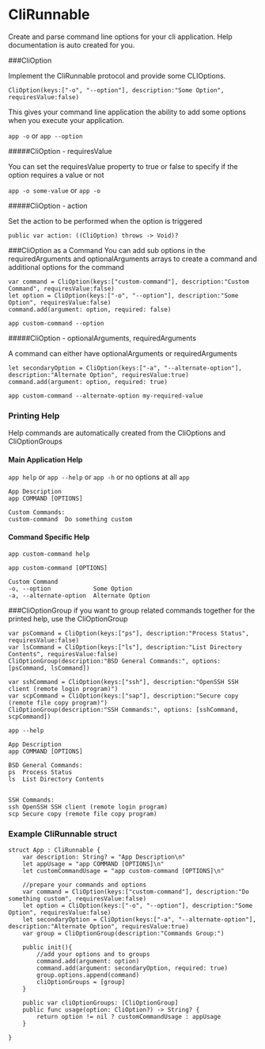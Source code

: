 # CliRunnable
Create and parse command line options for your cli application. Help documentation is auto created for you.

###CliOption

Implement the CliRunnable protocol and provide some CLIOptions.

```
CliOption(keys:["-o", "--option"], description:"Some Option", requiresValue:false)
```

This gives your command line application the ability to add some options when you execute your application.

`app -o` or `app --option`

#####CliOption - requiresValue

You can set the requiresValue property to true or false to specify if the option requires a value or not

`app -o some-value` or `app -o`


#####CliOption - action

Set the action to be performed when the option is triggered 
```
public var action: ((CliOption) throws -> Void)?
```


###CliOption as a Command
You can add sub options in the requiredArguments and optionalArguments arrays to create a command and additional options for the command

```
var command = CliOption(keys:["custom-command"], description:"Custom Command", requiresValue:false)
let option = CliOption(keys:["-o", "--option"], description:"Some Option", requiresValue:false)
command.add(argument: option, required: false)
```

`app custom-command --option`


#####CliOption - optionalArguments, requiredArguments

A command can either have optionalArguments or requiredArguments

```
let secondaryOption = CliOption(keys:["-a", "--alternate-option"], description:"Alternate Option", requiresValue:true)
command.add(argument: option, required: true)
```

`app custom-command --alternate-option my-required-value`


### Printing Help
Help commands are automatically created from the CliOptions and CliOptionGroups

#### Main Application Help
`app help` or `app --help` or `app -h` or no options at all `app`
```
App Description
app COMMAND [OPTIONS]

Custom Commands:
custom-command	Do something custom
```

#### Command Specific Help
`app custom-command help`
```
app custom-command [OPTIONS]

Custom Command
-o, --option          	Some Option
-a, --alternate-option	Alternate Option
```

###CliOptionGroup
if you want to group related commands together for the printed help, use the CliOptionGroup

```
var psCommand = CliOption(keys:["ps"], description:"Process Status", requiresValue:false)
var lsCommand = CliOption(keys:["ls"], description:"List Directory Contents", requiresValue:false)
CliOptionGroup(description:"BSD General Commands:", options: [psCommand, lsCommand])

var sshCommand = CliOption(keys:["ssh"], description:"OpenSSH SSH client (remote login program)")
var scpCommand = CliOption(keys:["sap"], description:"Secure copy (remote file copy program)")
CliOptionGroup(description:"SSH Commands:", options: [sshCommand, scpCommand])
```

`app --help`

```
App Description
app COMMAND [OPTIONS]

BSD General Commands:
ps	Process Status
ls	List Directory Contents


SSH Commands:
ssh	OpenSSH SSH client (remote login program)
scp	Secure copy (remote file copy program)
```



### Example CliRunnable struct
```
struct App : CliRunnable {
    var description: String? = "App Description\n"
    let appUsage = "app COMMAND [OPTIONS]\n"
    let customCommandUsage = "app custom-command [OPTIONS]\n"
        
    //prepare your commands and options
    var command = CliOption(keys:["custom-command"], description:"Do something custom", requiresValue:false)
    let option = CliOption(keys:["-o", "--option"], description:"Some Option", requiresValue:false)
    let secondaryOption = CliOption(keys:["-a", "--alternate-option"], description:"Alternate Option", requiresValue:true)
    var group = CliOptionGroup(description:"Commands Group:")
    
    public init(){
        //add your options and to groups
        command.add(argument: option)
        command.add(argument: secondaryOption, required: true)
        group.options.append(command)
        cliOptionGroups = [group]
    }
    
    public var cliOptionGroups: [CliOptionGroup]
    public func usage(option: CliOption?) -> String? {
        return option != nil ? customCommandUsage : appUsage
    }
        
}
```